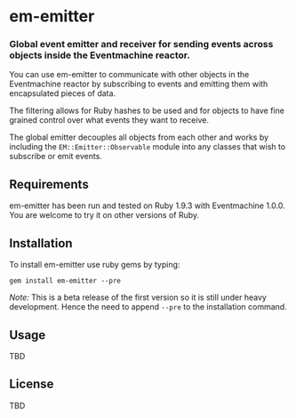 # em-emitter

### Global event emitter and receiver for sending events across objects inside the Eventmachine reactor.

You can use em-emitter to communicate with other objects in the Eventmachine reactor by subscribing to events and emitting them with encapsulated pieces of data.

The filtering allows for Ruby hashes to be used and for objects to have fine grained control over what events they want to receive.

The global emitter decouples all objects from each other and works by including the `EM::Emitter::Observable` module into any classes that wish to subscribe or emit events.

## Requirements
em-emitter has been run and tested on Ruby 1.9.3 with Eventmachine 1.0.0. You are welcome to try it on other versions of Ruby.

## Installation
To install em-emitter use ruby gems by typing:

    gem install em-emitter --pre

*Note:* This is a beta release of the first version so it is still under heavy development. Hence the need to append `--pre` to the installation command.

## Usage
TBD

## License
TBD